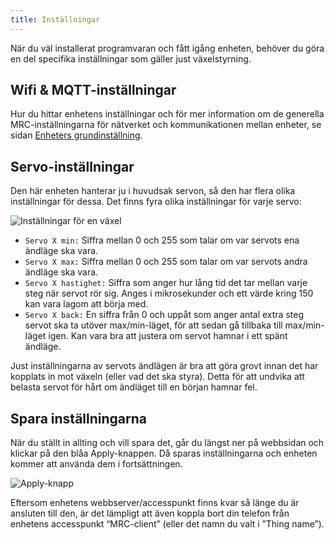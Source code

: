 ```yaml
---
title: Inställningar
---
```


När du väl installerat programvaran och fått igång enheten, behöver du göra en del specifika inställningar som gäller just växelstyrning.


## Wifi & MQTT-inställningar
Hur du hittar enhetens inställningar och för mer information om de generella MRC-inställningarna för nätverket och kommunikationen mellan enheter, se sidan [Enheters grundinställning](intro-wifi).


## Servo-inställningar
Den här enheten hanterar ju i huvudsak servon, så den har flera olika inställningar för dessa. Det finns fyra olika inställningar för varje servo:

![Inställningar för en växel](/img/clients/trn-servosettings.svg)

 - `Servo X min:` Siffra mellan 0 och 255 som talar om var servots ena ändläge ska vara.
 - `Servo X max:` Siffra mellan 0 och 255 som talar om var servots andra ändläge ska vara.
 - `Servo X hastighet:` Siffra som anger hur lång tid det tar mellan varje steg när servot rör sig. Anges i mikrosekunder och ett värde kring 150 kan vara lagom att börja med.
 - `Servo X back:` En siffra från 0 och uppåt som anger antal extra steg servot ska ta utöver max/min-läget, för att sedan gå tillbaka till max/min-läget igen. Kan vara bra att justera om servot hamnar i ett spänt ändläge.

Just inställningarna av servots ändlägen är bra att göra grovt innan det har kopplats in mot växeln (eller vad det ska styra). Detta för att undvika att belasta servot för hårt om ändläget till en början hamnar fel.


## Spara inställningarna
När du ställt in allting och vill spara det, går du längst ner på webbsidan och klickar på den blåa Apply-knappen. Då sparas inställningarna och enheten kommer att använda dem i fortsättningen.

![Apply-knapp](/img/clients/apply-knapp.svg)

Eftersom enhetens webbserver/accesspunkt finns kvar så länge du är ansluten till den, är det lämpligt att även koppla bort din telefon från enhetens accesspunkt “MRC-client” (eller det namn du valt i ”Thing name”).

